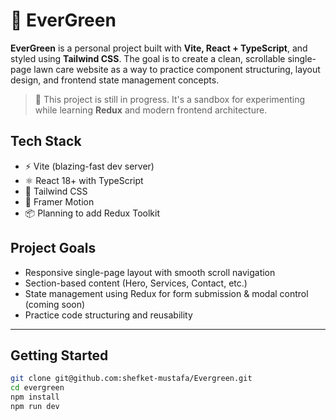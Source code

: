 # 🌿 EverGreen

**EverGreen** is a personal project built with **Vite, React + TypeScript**, and styled using **Tailwind CSS**. The goal is to create a clean, scrollable single-page lawn care website as a way to practice component structuring, layout design, and frontend state management concepts.

> 🧠 This project is still in progress. It's a sandbox for experimenting while learning **Redux** and modern frontend architecture.

## Tech Stack

- ⚡️ Vite (blazing-fast dev server)
- ⚛️ React 18+ with TypeScript
- 🎨 Tailwind CSS
- 🎨 Framer Motion
- 📦 Planning to add Redux Toolkit

## Project Goals

- Responsive single-page layout with smooth scroll navigation
- Section-based content (Hero, Services, Contact, etc.)
- State management using Redux for form submission & modal control (coming soon)
- Practice code structuring and reusability

---

## Getting Started

```bash
git clone git@github.com:shefket-mustafa/Evergreen.git
cd evergreen
npm install
npm run dev
